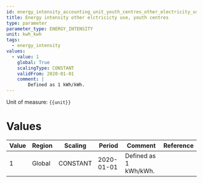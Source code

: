 ```yaml
---
id: energy_intensity_accounting_unit_youth_centres_other_electricity_use
title: Energy intensity other elctricicty use, youth centres
type: parameter
parameter_type: ENERGY_INTENSITY
unit: kwh_kwh
tags:
  - energy_intensity
values:
  - value: 1
    global: True
    scalingType: CONSTANT
    validFrom: 2020-01-01
    comment: |
        Defined as 1 kWh/kWh.
---
```



Unit of measure: `{{unit}}`


# Values


| Value | Region | Scaling | Period | Comment | Reference |
|-------|--------|---------|--------|---------|-----------|
| 1 | Global | CONSTANT | 2020-01-01 | Defined as 1 kWh/kWh. |  |


